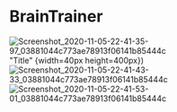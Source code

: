 # BrainTrainer
![Screenshot_2020-11-05-22-41-35-97_03881044c773ae78913f06141b85444c](https://user-images.githubusercontent.com/57033670/98273609-77d7b180-1fb8-11eb-9710-ad681222e4e5.jpg) "Title" {width=40px height=400px})
![Screenshot_2020-11-05-22-41-43-33_03881044c773ae78913f06141b85444c](https://user-images.githubusercontent.com/57033670/98273662-80c88300-1fb8-11eb-8d61-690d9f814147.jpg)
![Screenshot_2020-11-05-22-41-53-01_03881044c773ae78913f06141b85444c](https://user-images.githubusercontent.com/57033670/98273689-8756fa80-1fb8-11eb-9057-e7a01d46ff68.jpg)
